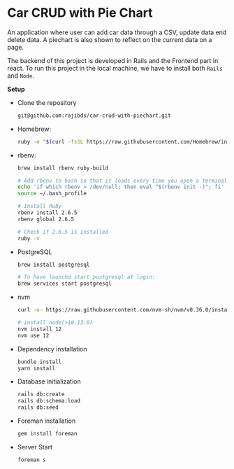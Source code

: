 # Car CRUD with Pie Chart

An application where user can add car data through a CSV, update data end delete data.
A piechart is also shown to reflect on the current data on a page.

The backend of this project is developed in Rails and the Frontend part in react. To run this project in
the local machine, we have to install both `Rails` and `Node`.

**Setup**

- Clone the repository
  ```bash
  git@github.com:rajibds/car-crud-with-piechart.git
  ```
- Homebrew:
  ```bash
  ruby -e "$(curl -fsSL https://raw.githubusercontent.com/Homebrew/install/master/install)"
  ```
- rbenv:

  ```bash
  brew install rbenv ruby-build

  # Add rbenv to bash so that it loads every time you open a terminal
  echo 'if which rbenv > /dev/null; then eval "$(rbenv init -)"; fi' >> ~/.bash_profile
  source ~/.bash_profile

  # Install Ruby
  rbenv install 2.6.5
  rbenv global 2.6.5

  # Check if 2.6.5 is installed
  ruby -v
  ```

- PostgreSQL

  ```bash
  brew install postgresql

  # To have launchd start postgresql at login:
  brew services start postgresql
  ```

- nvm

  ```bash
  curl -o- https://raw.githubusercontent.com/nvm-sh/nvm/v0.36.0/install.sh | bash

  # install node(>10.13.0)
  nvm install 12
  nvm use 12
  ```

- Dependency installation

  ```bash
  bundle install
  yarn install
  ```

- Database initialization

  ```bash
  rails db:create
  rails db:schema:load
  rails db:seed
  ```

- Foreman installation

  ```bash
  gem install foreman
  ```

- Server Start
  ```bash
  foreman s
  ```
